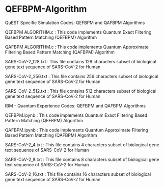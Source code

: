 # QEFBPM-Algorithm

QuEST Specific Simulation Codes: QEFBPM and QAFBPM Algorithms

QEFBPM ALGORITHM.c : This code implements Quantum Exact Filtering Based Pattern Matching (QEFBPM) Algorithm

QAFBPM ALGORITHM.c : This code implements Quantum Approximate Filtering Based Pattern Matching (QAFBPM) Algorithm

SARS-CoV-2_128.txt : This file contains 128 characters subset of biological gene text sequence of SARS-CoV-2 for Human

SARS-CoV-2_256.txt : This file contains 256 characters subset of biological gene text sequence of SARS-CoV-2 for Human

SARS-CoV-2_512.txt : This file contains 512 characters subset of biological gene text sequence of SARS-CoV-2 for Human

IBM - Quantum Experience Codes: QEFBPM and QAFBPM Algorithms

QEFBPM.ipynb : This code implements Quantum Exact Filtering Based Pattern Matching (QEFBPM) Algorithm

QAFBPM.ipynb : This code implements Quantum Approximate Filtering Based Pattern Matching (QAFBPM) Algorithm

SARS-CoV-2_4.txt : This file contains 4 characters subset of biological gene text sequence of SARS-CoV-2 for Human

SARS-CoV-2_8.txt : This file contains 8 characters subset of biological gene text sequence of SARS-CoV-2 for Human

SARS-CoV-2_16.txt : This file contains 16 characters subset of biological gene text sequence of SARS-CoV-2 for Human

